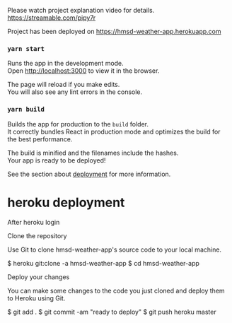 Please watch project explanation video for details.
https://streamable.com/pipy7r

Project has been deployed on https://hmsd-weather-app.herokuapp.com

### `yarn start`

Runs the app in the development mode.\
Open [http://localhost:3000](http://localhost:3000) to view it in the browser.

The page will reload if you make edits.\
You will also see any lint errors in the console.

### `yarn build`

Builds the app for production to the `build` folder.\
It correctly bundles React in production mode and optimizes the build for the best performance.

The build is minified and the filenames include the hashes.\
Your app is ready to be deployed!

See the section about [deployment](https://facebook.github.io/create-react-app/docs/deployment) for more information.

# heroku deployment

After heroku login

Clone the repository

Use Git to clone hmsd-weather-app's source code to your local machine.

$ heroku git:clone -a hmsd-weather-app
$ cd hmsd-weather-app

Deploy your changes

You can make some changes to the code you just cloned and deploy them to Heroku using Git.

$ git add .
$ git commit -am "ready to deploy"
\$ git push heroku master
